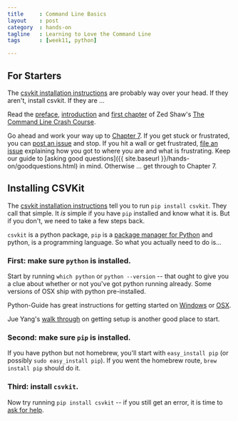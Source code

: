 ```yaml
---
title     : Command Line Basics
layout    : post
category  : hands-on
tagline   : Learning to Love the Command Line
tags      : [week11, python]

---
```


## For Starters

The [csvkit installation instructions](http://csvkit.readthedocs.org/en/latest/install.html) are probably way over your head. If they aren't, install csvkit. If they are ...

Read the [preface](http://cli.learncodethehardway.org/book/preface.html), [introduction](http://cli.learncodethehardway.org/book/introduction.html) and [first chapter](http://cli.learncodethehardway.org/book/ex1.html) of Zed Shaw's [The Command Line Crash Course](http://cli.learncodethehardway.org/book/).

Go ahead and work your way up to [Chapter 7](http://cli.learncodethehardway.org/book/ex7.html). If you get stuck or frustrated, you can [post an issue](https://github.com/amandabee/CUNY-data-skills/issues) and stop. If you hit a wall or get frustrated, [file an issue](https://github.com/amandabee/CUNY-data-skills/issues) explaining how you got to where you are and what is frustrating.  Keep our guide to [asking good questions]({{ site.baseurl }}/hands-on/goodquestions.html) in mind. 
Otherwise ... get through to Chapter 7. 

## Installing CSVKit

The [csvkit installation instructions](http://csvkit.readthedocs.org/en/0.9.1/install.html) tell you to run `pip install csvkit`. They call that simple. It *is* simple if you have `pip` installed and know what it is. But if you don't, we need to take a few steps back.

`csvkit` is a python package, `pip` is a [package manager for Python](https://en.wikipedia.org/wiki/Pip_%28package_manager%29) and python, is a programming language. So what you actually need to do is...

### First: make sure `python` is installed.

Start by running `which python` or `python --version` -- that ought to give you a clue about whether or not you've got python running already. Some versions of OSX ship with python pre-installed. 

Python-Guide has great instructions for getting started on [Windows](http://docs.python-guide.org/en/latest/starting/install/win/) or [OSX](http://docs.python-guide.org/en/latest/starting/install/osx/).

Jue Yang's [walk through](https://github.com/jueyang/know-your-tools) on getting setup is another good place to start. 

### Second: make sure `pip` is installed.

If you have python but not homebrew, you'll start with `easy_install pip` (or possibly `sudo easy_install pip`). If you went the homebrew route, `brew install pip` should do it. 

### Third: install `csvkit`. 

Now try running `pip install csvkit` -- if you still get an error, it is time to [ask for help](https://github.com/amandabee/CUNY-data-skills/issues). 
